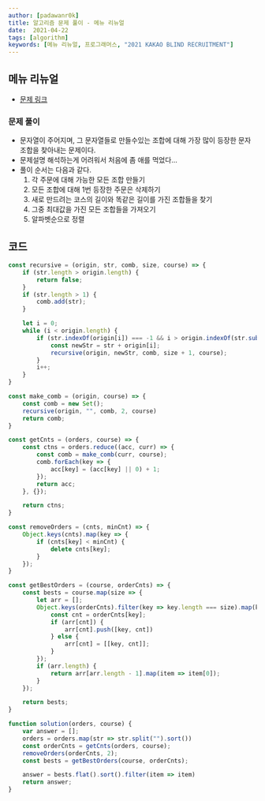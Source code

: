 ```yaml
---
author: [padawanr0k]
title: 알고리즘 문제 풀이 - 메뉴 리뉴얼
date:  2021-04-22
tags: [algorithm]
keywords: [메뉴 리뉴얼, 프로그래머스, "2021 KAKAO BLIND RECRUITMENT"]
---
```


## 메뉴 리뉴얼
- [문제 링크](https://programmers.co.kr/learn/courses/30/lessons/72411)

### 문제 풀이
- 문자열이 주어지며, 그 문자열들로 만들수있는 조합에 대해 가장 많이 등장한 문자조합을 찾아내는 문제이다.
- 문제설명 해석하는게 어려워서 처음에 좀 애를 먹었다...
- 풀이 순서는 다음과 같다.
	1. 각 주문에 대해 가능한 모든 조합 만들기
	2. 모든 조합에 대해 1번 등장한 주문은 삭제하기
	3. 새로 만드려는 코스의 길이와 똑같은 길이를 가진 조합들을 찾기
	4. 그중 최대값을 가진 모든 조합들을 가져오기
	5. 알파벳순으로 정렬


## 코드
```javascript
const recursive = (origin, str, comb, size, course) => {
	if (str.length > origin.length) {
		return false;
	}
	if (str.length > 1) {
		comb.add(str);
	}

	let i = 0;
	while (i < origin.length) {
		if (str.indexOf(origin[i]) === -1 && i > origin.indexOf(str.substr(-1))) {
			const newStr = str + origin[i];
			recursive(origin, newStr, comb, size + 1, course);
		}
		i++;
	}
}

const make_comb = (origin, course) => {
	const comb = new Set();
	recursive(origin, "", comb, 2, course)
	return comb;
}

const getCnts = (orders, course) => {
	const ctns = orders.reduce((acc, curr) => {
		const comb = make_comb(curr, course);
		comb.forEach(key => {
			acc[key] = (acc[key] || 0) + 1;
		});
		return acc;
	}, {});

	return ctns;
}

const removeOrders = (cnts, minCnt) => {
	Object.keys(cnts).map(key => {
		if (cnts[key] < minCnt) {
			delete cnts[key];
		}
	});
}

const getBestOrders = (course, orderCnts) => {
	const bests = course.map(size => {
		let arr = [];
		Object.keys(orderCnts).filter(key => key.length === size).map(key => {
			const cnt = orderCnts[key];
			if (arr[cnt]) {
				arr[cnt].push([key, cnt])
			} else {
				arr[cnt] = [[key, cnt]];
			}
		});
		if (arr.length) {
			return arr[arr.length - 1].map(item => item[0]);
		}
	});

	return bests;
}

function solution(orders, course) {
	var answer = [];
	orders = orders.map(str => str.split("").sort())
	const orderCnts = getCnts(orders, course);
	removeOrders(orderCnts, 2);
	const bests = getBestOrders(course, orderCnts);

	answer = bests.flat().sort().filter(item => item)
	return answer;
}
```